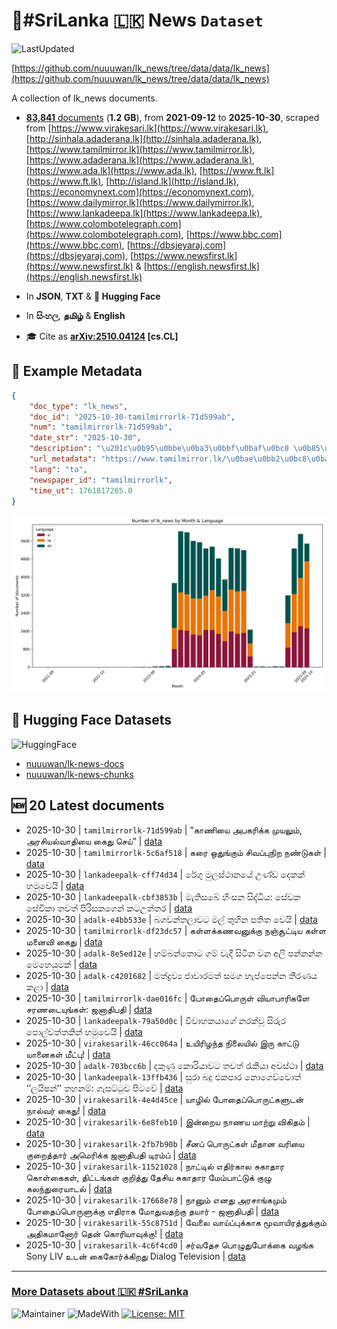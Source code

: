 # 📄#SriLanka 🇱🇰 News `Dataset`

![LastUpdated](https://img.shields.io/badge/last_updated-2025--10--30_15:18:26-green)

[https://github.com/nuuuwan/lk_news/tree/data/data/lk_news](https://github.com/nuuuwan/lk_news/tree/data/data/lk_news)

A collection of lk_news documents.

- [**83,841** documents](https://github.com/nuuuwan/lk_news/tree/data/data/lk_news) (**1.2 GB**), from **2021-09-12** to **2025-10-30**, scraped from [https://www.virakesari.lk](https://www.virakesari.lk), [http://sinhala.adaderana.lk](http://sinhala.adaderana.lk), [https://www.tamilmirror.lk](https://www.tamilmirror.lk), [https://www.adaderana.lk](https://www.adaderana.lk), [https://www.ada.lk](https://www.ada.lk), [https://www.ft.lk](https://www.ft.lk), [http://island.lk](http://island.lk), [https://economynext.com](https://economynext.com), [https://www.dailymirror.lk](https://www.dailymirror.lk), [https://www.lankadeepa.lk](https://www.lankadeepa.lk), [https://www.colombotelegraph.com](https://www.colombotelegraph.com), [https://www.bbc.com](https://www.bbc.com), [https://dbsjeyaraj.com](https://dbsjeyaraj.com), [https://www.newsfirst.lk](https://www.newsfirst.lk) & [https://english.newsfirst.lk](https://english.newsfirst.lk)

- In **JSON**, **TXT** & **🤗 Hugging Face**

- In **සිංහල**, **தமிழ்** & **English**

- 🎓 Cite as **[arXiv:2510.04124](https://arxiv.org/abs/2510.04124) [cs.CL]**

## 📝 Example Metadata

```json
{
    "doc_type": "lk_news",
    "doc_id": "2025-10-30-tamilmirrorlk-71d599ab",
    "num": "tamilmirrorlk-71d599ab",
    "date_str": "2025-10-30",
    "description": "\u201c\u0b95\u0bbe\u0ba3\u0bbf\u0baf\u0bc8 \u0b85\u0baa\u0b95\u0bb0\u0bbf\u0b95\u0bcd\u0b95 \u0bae\u0bc1\u0baf\u0bb2\u0bc1\u0bae\u0bcd, \u0b85\u0bb0\u0b9a\u0bbf\u0baf\u0bb2\u0bcd\u0bb5\u0bbe\u0ba4\u0bbf\u0baf\u0bc8 \u0b95\u0bc8\u0ba4\u0bc1 \u0b9a\u0bc6\u0baf\u0bcd\u201d",
    "url_metadata": "https://www.tamilmirror.lk/\u0bae\u0bb2\u0bc8\u0baf\u0b95\u0bae\u0bcd/\u0b95\u0bbe\u0ba3\u0bbf\u0baf\u0bc8-\u0b85\u0baa\u0b95\u0bb0\u0bbf\u0b95\u0bcd\u0b95-\u0bae\u0bc1\u0baf\u0bb2\u0bc1\u0bae\u0bcd-\u0b85\u0bb0\u0b9a\u0bbf\u0baf\u0bb2\u0bcd\u0bb5\u0bbe\u0ba4\u0bbf\u0baf\u0bc8-\u0b95\u0bc8\u0ba4\u0bc1-\u0b9a\u0bc6\u0baf\u0bcd/76-367106",
    "lang": "ta",
    "newspaper_id": "tamilmirrorlk",
    "time_ut": 1761817265.0
}
```

![Chart](https://raw.githubusercontent.com/nuuuwan/lk_news/refs/heads/data/data/lk_news/docs_by_month_and_lang.png)

## 🤗 Hugging Face Datasets

![HuggingFace](https://img.shields.io/badge/-HuggingFace-FDEE21?style=for-the-badge&logo=HuggingFace)

- [nuuuwan/lk-news-docs](https://huggingface.co/datasets/nuuuwan/lk-news-docs)
- [nuuuwan/lk-news-chunks](https://huggingface.co/datasets/nuuuwan/lk-news-chunks)

## 🆕 20 Latest documents

- 2025-10-30 | `tamilmirrorlk-71d599ab` | “காணியை அபகரிக்க முயலும், அரசியல்வாதியை கைது செய்” | [data](https://github.com/nuuuwan/lk_news/tree/data/data/lk_news/2020s/2025/2025-10-30-tamilmirrorlk-71d599ab)
- 2025-10-30 | `tamilmirrorlk-5c6af518` | கரை ஒதுங்கும் சிவப்புநிற நண்டுகள் | [data](https://github.com/nuuuwan/lk_news/tree/data/data/lk_news/2020s/2025/2025-10-30-tamilmirrorlk-5c6af518)
- 2025-10-30 | `lankadeepalk-cff74d34` | රේගු මුලස්ථානයේ උණ්ඩ දෙකක් හමුවෙයි | [data](https://github.com/nuuuwan/lk_news/tree/data/data/lk_news/2020s/2025/2025-10-30-lankadeepalk-cff74d34)
- 2025-10-30 | `lankadeepalk-cbf3853b` | මැතිසබේ හිංසන සිද්ධිය: සේවක සේවිකා තවත් පිරිසකගෙන් කටඋත්තර | [data](https://github.com/nuuuwan/lk_news/tree/data/data/lk_news/2020s/2025/2025-10-30-lankadeepalk-cbf3853b)
- 2025-10-30 | `adalk-e4bb533e` | බගවන්තලාවට මල් තුහින පතිත වෙයි | [data](https://github.com/nuuuwan/lk_news/tree/data/data/lk_news/2020s/2025/2025-10-30-adalk-e4bb533e)
- 2025-10-30 | `tamilmirrorlk-df23dc57` | கள்ளக்கணவனுக்கு நஞ்சூட்டிய கள்ள மனைவி கைது | [data](https://github.com/nuuuwan/lk_news/tree/data/data/lk_news/2020s/2025/2025-10-30-tamilmirrorlk-df23dc57)
- 2025-10-30 | `adalk-8e5ed12e` | හම්බන්තොට ගම් වැදී සිටින වන අලි පන්නන්න මෙහෙයුමක් | [data](https://github.com/nuuuwan/lk_news/tree/data/data/lk_news/2020s/2025/2025-10-30-adalk-8e5ed12e)
- 2025-10-30 | `adalk-c4201682` | මත්ද්‍රව්‍ය ජාවාරමත් සමග හැප්පෙන්න තීරණය කළා | [data](https://github.com/nuuuwan/lk_news/tree/data/data/lk_news/2020s/2025/2025-10-30-adalk-c4201682)
- 2025-10-30 | `tamilmirrorlk-dae016fc` | போதைப்பொருள் வியாபாரிகளே சரணடையுங்கள்: ஜனாதிபதி | [data](https://github.com/nuuuwan/lk_news/tree/data/data/lk_news/2020s/2025/2025-10-30-tamilmirrorlk-dae016fc)
- 2025-10-30 | `lankadeepalk-79a50d0c` | විවාහකයාගේ නරක්වූ සිරුර පොල්වත්තකින් හමුවෙයි | [data](https://github.com/nuuuwan/lk_news/tree/data/data/lk_news/2020s/2025/2025-10-30-lankadeepalk-79a50d0c)
- 2025-10-30 | `virakesarilk-46cc064a` | உயிரிழந்த நிலையில் இரு காட்டு யானைகள் மீட்பு! | [data](https://github.com/nuuuwan/lk_news/tree/data/data/lk_news/2020s/2025/2025-10-30-virakesarilk-46cc064a)
- 2025-10-30 | `adalk-703bcc6b` | දකුණු කොරියාවට තවත් රැකියා අවස්ථා | [data](https://github.com/nuuuwan/lk_news/tree/data/data/lk_news/2020s/2025/2025-10-30-adalk-703bcc6b)
- 2025-10-30 | `lankadeepalk-13ffb436` | සුරා බදු එකපාර නොගෙව්වොත් ’’ලයිෂන්’’ තහනම්: ගැසට්ටුව පිටවේ | [data](https://github.com/nuuuwan/lk_news/tree/data/data/lk_news/2020s/2025/2025-10-30-lankadeepalk-13ffb436)
- 2025-10-30 | `virakesarilk-4e4d45ce` | யாழில் போதைப்பொருட்களுடன் நால்வர் கைது! | [data](https://github.com/nuuuwan/lk_news/tree/data/data/lk_news/2020s/2025/2025-10-30-virakesarilk-4e4d45ce)
- 2025-10-30 | `virakesarilk-6e8feb10` | இன்றைய நாணய மாற்று விகிதம் | [data](https://github.com/nuuuwan/lk_news/tree/data/data/lk_news/2020s/2025/2025-10-30-virakesarilk-6e8feb10)
- 2025-10-30 | `virakesarilk-2fb7b90b` | சீனப் பொருட்கள் மீதான வரியை குறைத்தார் அமெரிக்க ஜனாதிபதி டிரம்ப் | [data](https://github.com/nuuuwan/lk_news/tree/data/data/lk_news/2020s/2025/2025-10-30-virakesarilk-2fb7b90b)
- 2025-10-30 | `virakesarilk-11521028` | நாட்டில் எதிர்கால சுகாதார கொள்கைகள், திட்டங்கள் குறித்து தேசிய சுகாதார மேம்பாட்டுக் குழு கலந்துரையாடல் | [data](https://github.com/nuuuwan/lk_news/tree/data/data/lk_news/2020s/2025/2025-10-30-virakesarilk-11521028)
- 2025-10-30 | `virakesarilk-17668e78` | நானும் எனது அரசாங்கமும் போதைப்பொருளுக்கு எதிராக மோதுவதற்கு தயார் - ஜனாதிபதி | [data](https://github.com/nuuuwan/lk_news/tree/data/data/lk_news/2020s/2025/2025-10-30-virakesarilk-17668e78)
- 2025-10-30 | `virakesarilk-55c8751d` | வேலை வாய்ப்புக்காக மூவாயிரத்துக்கும் அதிகமானோர் தென் கொரியாவுக்கு! | [data](https://github.com/nuuuwan/lk_news/tree/data/data/lk_news/2020s/2025/2025-10-30-virakesarilk-55c8751d)
- 2025-10-30 | `virakesarilk-4c6f4cd0` | சர்வதேச பொழுதுபோக்கை வழங்க Sony LIV உடன் கைகோர்க்கிறது Dialog Television | [data](https://github.com/nuuuwan/lk_news/tree/data/data/lk_news/2020s/2025/2025-10-30-virakesarilk-4c6f4cd0)

---

### [More Datasets about 🇱🇰 #SriLanka](https://github.com/nuuuwan/lk_datasets)

![Maintainer](https://img.shields.io/badge/maintainer-nuuuwan-red)
![MadeWith](https://img.shields.io/badge/made_with-python-blue)
[![License: MIT](https://img.shields.io/badge/License-MIT-yellow.svg)](https://opensource.org/licenses/MIT)
